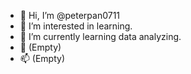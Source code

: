 - 👋 Hi, I’m @peterpan0711
- 👀 I’m interested in learning.
- 🌱 I’m currently learning data analyzing.
- 💞️ (Empty)
- 📫 (Empty)

<!---
peterpan0711/peterpan0711 is a ✨ special ✨ repository because its `README.md` (this file) appears on your GitHub profile.
You can click the Preview link to take a look at your changes.
--->
